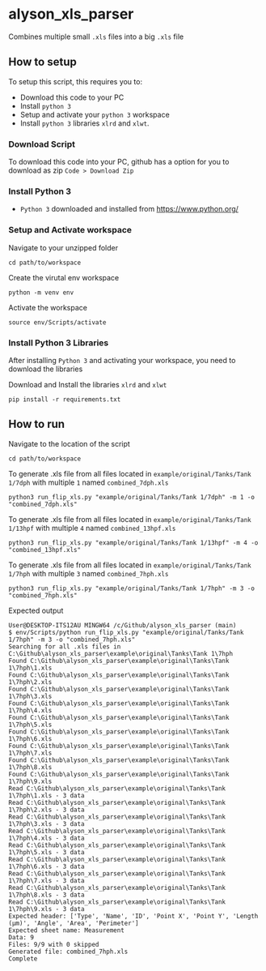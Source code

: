 # alyson_xls_parser
Combines multiple small `.xls` files into a big `.xls` file

## How to setup
To setup this script, this requires you to:
- Download this code to your PC
- Install `python 3` 
- Setup and activate your `python 3` workspace
- Install `python 3` libraries `xlrd` and `xlwt`.

### Download Script
To download this code into your PC, github has a option for you to download as zip `Code > Download Zip`

### Install Python 3
- `Python 3` downloaded and installed from https://www.python.org/

### Setup and Activate workspace
Navigate to your unzipped folder
```
cd path/to/workspace
```
Create the virutal env workspace
```
python -m venv env
```
Activate the workspace
```
source env/Scripts/activate
```
### Install Python 3 Libraries
After installing `Python 3` and activating your workspace, you need to download the libraries

Download and Install the libraries `xlrd` and `xlwt`
```
pip install -r requirements.txt
```


## How to run
Navigate to the location of the script
```
cd path/to/workspace
```
To generate .xls file from all files located in `example/original/Tanks/Tank 1/7dph` with multiple `1` named `combined_7dph.xls`
```
python3 run_flip_xls.py "example/original/Tanks/Tank 1/7dph" -m 1 -o "combined_7dph.xls"
```
To generate .xls file from all files located in `example/original/Tanks/Tank 1/13hpf` with multiple `4` named `combined_13hpf.xls`
```
python3 run_flip_xls.py "example/original/Tanks/Tank 1/13hpf" -m 4 -o "combined_13hpf.xls"
```
To generate .xls file from all files located in `example/original/Tanks/Tank 1/7hph` with multiple `3` named `combined_7hph.xls`
```
python3 run_flip_xls.py "example/original/Tanks/Tank 1/7hph" -m 3 -o "combined_7hph.xls"
```
Expected output
```
User@DESKTOP-ITS12AU MINGW64 /c/Github/alyson_xls_parser (main)
$ env/Scripts/python run_flip_xls.py "example/original/Tanks/Tank 1/7hph" -m 3 -o "combined_7hph.xls"
Searching for all .xls files in C:\Github\alyson_xls_parser\example\original\Tanks\Tank 1\7hph
Found C:\Github\alyson_xls_parser\example\original\Tanks\Tank 1\7hph\1.xls
Found C:\Github\alyson_xls_parser\example\original\Tanks\Tank 1\7hph\2.xls
Found C:\Github\alyson_xls_parser\example\original\Tanks\Tank 1\7hph\3.xls
Found C:\Github\alyson_xls_parser\example\original\Tanks\Tank 1\7hph\4.xls
Found C:\Github\alyson_xls_parser\example\original\Tanks\Tank 1\7hph\5.xls
Found C:\Github\alyson_xls_parser\example\original\Tanks\Tank 1\7hph\6.xls
Found C:\Github\alyson_xls_parser\example\original\Tanks\Tank 1\7hph\7.xls
Found C:\Github\alyson_xls_parser\example\original\Tanks\Tank 1\7hph\8.xls
Found C:\Github\alyson_xls_parser\example\original\Tanks\Tank 1\7hph\9.xls
Read C:\Github\alyson_xls_parser\example\original\Tanks\Tank 1\7hph\1.xls - 3 data
Read C:\Github\alyson_xls_parser\example\original\Tanks\Tank 1\7hph\2.xls - 3 data
Read C:\Github\alyson_xls_parser\example\original\Tanks\Tank 1\7hph\3.xls - 3 data
Read C:\Github\alyson_xls_parser\example\original\Tanks\Tank 1\7hph\4.xls - 3 data
Read C:\Github\alyson_xls_parser\example\original\Tanks\Tank 1\7hph\5.xls - 3 data
Read C:\Github\alyson_xls_parser\example\original\Tanks\Tank 1\7hph\6.xls - 3 data
Read C:\Github\alyson_xls_parser\example\original\Tanks\Tank 1\7hph\7.xls - 3 data
Read C:\Github\alyson_xls_parser\example\original\Tanks\Tank 1\7hph\8.xls - 3 data
Read C:\Github\alyson_xls_parser\example\original\Tanks\Tank 1\7hph\9.xls - 3 data
Expected header: ['Type', 'Name', 'ID', 'Point X', 'Point Y', 'Length (µm)', 'Angle', 'Area', 'Perimeter']
Expected sheet name: Measurement
Data: 9
Files: 9/9 with 0 skipped
Generated file: combined_7hph.xls
Complete
```

